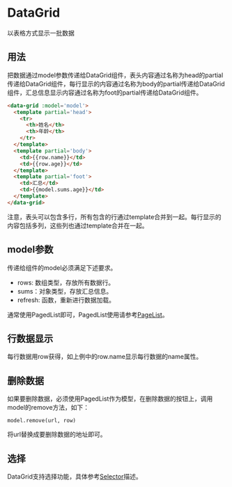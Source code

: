# DataGrid

以表格方式显示一批数据

## 用法

把数据通过model参数传递给DataGrid组件，表头内容通过名称为head的partial传递给DataGrid组件，每行显示的内容通过名称为body的partial传递给DataGrid组件，汇总信息显示内容通过名称为foot的partial传递给DataGrid组件。

```html
<data-grid :model='model'>
  <template partial='head'>
    <tr>
      <th>姓名</th>
      <th>年龄</th>
    </tr>
  </template>
  <template partial='body'>
    <td>{{row.name}}</td>
    <td>{{row.age}}</td>
  </template>
  <template partial='foot'>
    <td>汇总</td>
    <td>{{model.sums.age}}</td>
  </template>
</data-grid>
```

注意，表头可以包含多行，所有包含的行通过template合并到一起。每行显示的内容包括多列，这些列也通过template合并在一起。

## model参数

传递给组件的model必须满足下述要求。

- rows: 数组类型，存放所有数据行。
- sums：对象类型，存放汇总信息。
- refresh: 函数，重新进行数据加载。

通常使用PagedList即可，PagedList使用请参考[PageList](PagedList.md)。

## 行数据显示

每行数据用row获得，如上例中的row.name显示每行数据的name属性。

## 删除数据

如果要删除数据，必须使用PagedList作为模型，在删除数据的按钮上，调用model的remove方法，如下：
```
model.remove(url, row)
```
将url替换成要删除数据的地址即可。

## 选择

DataGrid支持选择功能，具体参考[Selector](Selector.md)描述。

